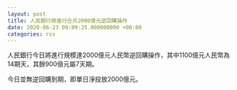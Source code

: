 ```yaml
---
layout: post
title: 人民銀行將進行合共2000億元逆回購操作
date: 2020-06-23 09:09:25.000000000 +08:00
categories: rss
---
```


人民銀行今日將進行規模達2000億元人民幣逆回購操作，其中1100億元人民幣為14期天，其餘900億元屬7天期。

今日並無逆回購到期，即單日淨投放2000億元。
